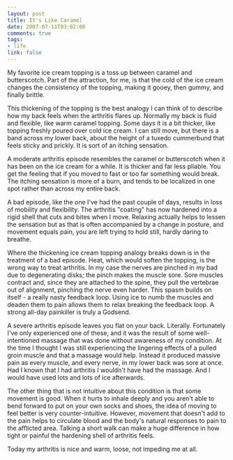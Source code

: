 ```yaml
--- 
layout: post
title: It's Like Caramel
date: 2007-07-11T03:02:00
comments: true
tags:
- life
link: false
---
```

My favorite ice cream topping is a toss up between caramel and butterscotch.  Part of the attraction, for me, is that the cold of the ice cream changes the consistency of the topping, making it gooey, then gummy, and finally brittle.

This thickening of the topping is the best analogy I can think of to describe how my back feels when the arthritis flares up.  Normally my back is fluid and flexible, like warm caramel topping.  Some days it is a bit thicker, like topping freshly poured over cold ice cream.  I can still move, but there is a band across my lower back, about the height of a tuxedo cummerbund that feels sticky and prickly.  It is sort of an itching sensation.

A moderate arthritis episode resembles the caramel or butterscotch when it has been on the ice cream for a while.  It is thicker and far less pliable.  You get the feeling that if you moved to fast or too far something would break.  The itching sensation is more of a burn, and tends to be localized in one spot rather than across my entire back.

A bad episode, like the one I've had the past couple of days, results in loss of mobility and flexibility.  The arthritis "coating" has now hardened into a rigid shell that cuts and bites when I move.  Relaxing actually helps to lessen the sensation but as that is often accompanied by a change in posture, and movement equals pain, you are left trying to hold still, hardly daring to breathe.

Where the thickening ice cream topping analogy breaks down is in the treatment of a bad episode.  Heat, which would soften the topping, is the wrong way to treat arthritis.  In my case the nerves are pinched in my bad due to degenerating disks; the pinch makes the muscle sore.  Sore muscles contract and, since they are attached to the spine, they pull the vertebrae out of alignment, pinching the nerve even harder.  This spasm builds on itself - a really nasty feedback loop.  Using ice to numb the muscles and deaden them to pain allows them to relax breaking the feedback loop.  A strong all-day painkiller is truly a Godsend.

A severe arthritis episode leaves you flat on your back.  Literally.  Fortunately I've only experienced one of these, and it was the result of some well-intentioned massage that was done without awareness of my condition.  At the time I thought I was still experiencing the lingering effects of a pulled groin muscle and that a massage would help.  Instead it produced massive pain as every muscle, and every nerve, in my lower back was sore at once.  Had I known that I had arthritis I wouldn't have had the massage.  And I would have used lots and lots of ice afterwards.

The other thing that is not intuitive about this condition is that some movement is good.  When it hurts to inhale deeply and you aren't able to bend forward to put on your own socks and shoes, the idea of moving to feel better is very counter-intuitive.  However, movement that doesn't add to the pain helps to circulate blood and the body's natural responses to pain to the afflicted area.  Talking a short walk can make a huge difference in how tight or painful the hardening shell of arthritis feels.

Today my arthritis is nice and warm, loose, not impeding me at all.
